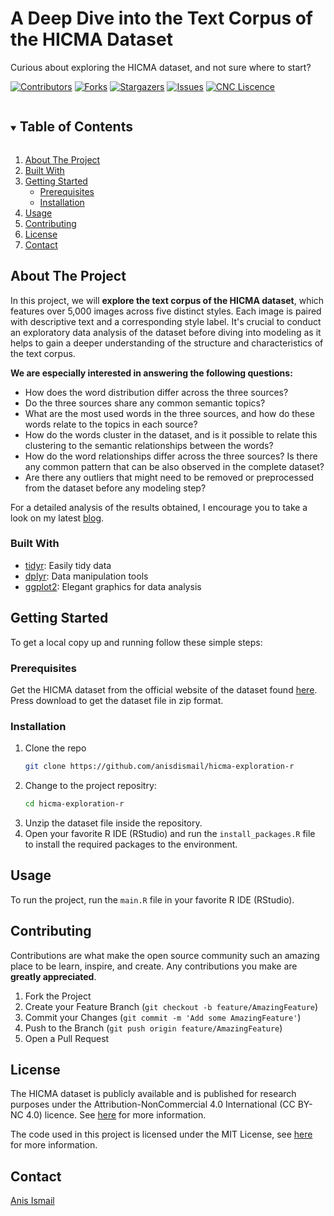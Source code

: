 # A Deep Dive into the Text Corpus of the HICMA Dataset
Curious about exploring the HICMA dataset, and not sure where to start? 
<!-- PROJECT SHIELDS -->
[![Contributors][contributors-shield]][contributors-url]
[![Forks][forks-shield]][forks-url]
[![Stargazers][stars-shield]][stars-url]
[![Issues][issues-shield]][issues-url]
[![CNC Liscence][license-shield]][license-url]

<!-- TABLE OF CONTENTS -->
<details open="open">
  <summary><h2 style="display: inline-block">Table of Contents</h2></summary>
  <ol>
    <li>
      <a href="#about-the-project">About The Project</a>
      </li>
     <li> <a href="#built-with">Built With</a>
    </li>
    <li>
      <a href="#getting-started">Getting Started</a>
      <ul>
        <li><a href="#prerequisites">Prerequisites</a></li>
        <li><a href="#installation">Installation</a></li>
      </ul>
    </li>
    <li><a href="#usage">Usage</a></li>
    <li><a href="#contributing">Contributing</a></li>
   <li><a href="#license">License</a></li>
    <li><a href="#contact">Contact</a></li>
  </ol>
</details>



<!-- ABOUT THE PROJECT -->
## About The Project
In this project, we will **explore the text corpus of the HICMA dataset**, which features over 5,000 images across five distinct styles. Each image is paired with descriptive text and a corresponding style label. It's crucial to conduct an exploratory data analysis of the dataset before diving into modeling as it helps to gain a deeper understanding of the structure and characteristics of the text corpus.

**We are especially interested in answering the following questions:**

- How does the word distribution differ across the three sources?
- Do the three sources share any common semantic topics?
- What are the most used words in the three sources, and how do these words relate to the topics in each source?
- How do the words cluster in the dataset, and is it possible to relate this clustering to the semantic relationships between the words?
- How do the word relationships differ across the three sources? Is there any common pattern that can be also observed in the complete dataset?
- Are there any outliers that might need to be removed or preprocessed from the dataset before any modeling step?

For a detailed analysis of the results obtained, I encourage you to take a look on my latest [blog](https://anisdismail.com/posts/hicma_exploration/). 

### Built With

* [tidyr](https://CRAN.R-project.org/package=tidyr): Easily tidy data 
* [dplyr](https://CRAN.R-project.org/package=dplyr): Data manipulation tools 
* [ggplot2](http://ggplot2.org): Elegant graphics for data analysis

## Getting Started

To get a local copy up and running follow these simple steps:

### Prerequisites
Get the HICMA dataset from the official website of the dataset found [here](https://hicma.net/dataset.html). Press download to get the dataset file in zip format. 

### Installation

1. Clone the repo
   ```sh
   git clone https://github.com/anisdismail/hicma-exploration-r
   ```
2. Change to the project repositry:
   ```sh
   cd hicma-exploration-r

   ```
3. Unzip the dataset file inside the repository.
4. Open your favorite R IDE (RStudio) and run the `install_packages.R` file to install the required packages to the environment.

## Usage
To run the project, run the `main.R` file in your favorite R IDE (RStudio). 

<!-- CONTRIBUTING -->
## Contributing

Contributions are what make the open source community such an amazing place to be learn, inspire, and create. Any contributions you make are **greatly appreciated**.

1. Fork the Project
2. Create your Feature Branch (`git checkout -b feature/AmazingFeature`)
3. Commit your Changes (`git commit -m 'Add some AmazingFeature'`)
4. Push to the Branch (`git push origin feature/AmazingFeature`)
5. Open a Pull Request

<!--LICENSE -->
## License

The HICMA dataset is publicly available and is published for research purposes under the Attribution-NonCommercial 4.0 International (CC BY-NC 4.0) licence. See [here](https://github.com/anisdismail/HICMA-benchmark/blob/main/LICENSE) for more information. 

The code used in this project is licensed under the MIT License, see [here](https://github.com/anisdismail/hicma-exploration-r/blob/main/LICENSE) for more information. 


<!-- CONTACT -->
## Contact

[Anis Ismail](https://linkedin.com/in/anisdimail)



<!-- MARKDOWN LINKS & IMAGES -->
[contributors-shield]: https://img.shields.io/github/contributors/anisdismail/hicma-exploration-r.svg?style=for-the-badge
[contributors-url]: https://github.com/anisdismail/hicma-exploration-r/graphs/contributors
[forks-shield]: https://img.shields.io/github/forks/anisdismail/hicma-exploration-r.svg?style=for-the-badge
[forks-url]: https://github.com/anisdismail/hicma-exploration-r/network/members
[stars-shield]: https://img.shields.io/github/stars/anisdismail/hicma-exploration-r.svg?style=for-the-badge
[stars-url]: https://github.com/anisdismail/hicma-exploration-r/stargazers
[issues-shield]: https://img.shields.io/github/issues/anisdismail/hicma-exploration-r.svg?style=for-the-badge
[issues-url]: https://github.com/anisdismail/hicma-exploration-r/issues
[license-shield]: https://img.shields.io/badge/license-MITupdat-green?style=for-the-badge
[license-url]: https://github.com/anisdismail/hicma-exploration-r/LICENSE
